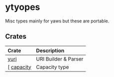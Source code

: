 # ytyopes

Misc types mainly for yaws but these are portable.

## Crates

| Crate       | Description                     |
| :---        | :---                            |
| [yuri]      | URI Builder & Parser            |
[ [capacity]  | Capacity type                   |

[yuri]: ./yuri
[capacity]: ./capacity
